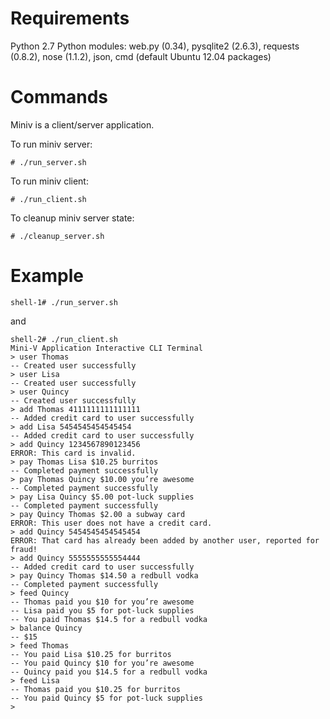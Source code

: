 Requirements
================
Python 2.7
Python modules: web.py (0.34), pysqlite2 (2.6.3), requests (0.8.2), nose (1.1.2), json, cmd (default Ubuntu 12.04 packages)

Commands
================
Miniv is a client/server application.

To run miniv server: 

    # ./run_server.sh

To run miniv client:

    # ./run_client.sh
    
To cleanup miniv server state: 

    # ./cleanup_server.sh

Example
================

    shell-1# ./run_server.sh

and

    shell-2# ./run_client.sh
    Mini-V Application Interactive CLI Terminal
    > user Thomas
    -- Created user successfully
    > user Lisa
    -- Created user successfully
    > user Quincy
    -- Created user successfully
    > add Thomas 4111111111111111
    -- Added credit card to user successfully
    > add Lisa 5454545454545454
    -- Added credit card to user successfully
    > add Quincy 1234567890123456
    ERROR: This card is invalid.
    > pay Thomas Lisa $10.25 burritos
    -- Completed payment successfully
    > pay Thomas Quincy $10.00 you’re awesome
    -- Completed payment successfully
    > pay Lisa Quincy $5.00 pot-luck supplies
    -- Completed payment successfully
    > pay Quincy Thomas $2.00 a subway card
    ERROR: This user does not have a credit card.
    > add Quincy 5454545454545454
    ERROR: That card has already been added by another user, reported for fraud!
    > add Quincy 5555555555554444
    -- Added credit card to user successfully
    > pay Quincy Thomas $14.50 a redbull vodka
    -- Completed payment successfully
    > feed Quincy
    -- Thomas paid you $10 for you’re awesome
    -- Lisa paid you $5 for pot-luck supplies
    -- You paid Thomas $14.5 for a redbull vodka
    > balance Quincy
    -- $15
    > feed Thomas
    -- You paid Lisa $10.25 for burritos
    -- You paid Quincy $10 for you’re awesome
    -- Quincy paid you $14.5 for a redbull vodka
    > feed Lisa
    -- Thomas paid you $10.25 for burritos
    -- You paid Quincy $5 for pot-luck supplies
    > 
    



